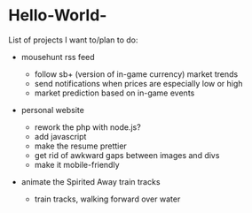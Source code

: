# Hello-World-

List of projects I want to/plan to do:
- mousehunt rss feed
  - follow sb+ (version of in-game currency) market trends
  - send notifications when prices are especially low or high
  - market prediction based on in-game events

- personal website
  - rework the php with node.js?
  - add javascript
  - make the resume prettier
  - get rid of awkward gaps between images and divs
  - make it mobile-friendly

- animate the Spirited Away train tracks
  - train tracks, walking forward over water
